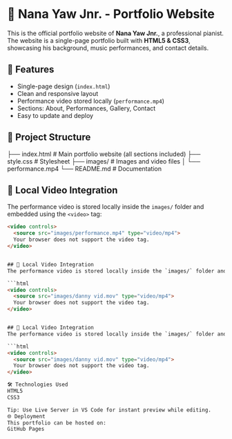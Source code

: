 # 🎹 Nana Yaw Jnr. - Portfolio Website  

This is the official portfolio website of **Nana Yaw Jnr.**, a professional pianist.  
The website is a single-page portfolio built with **HTML5 & CSS3**, showcasing his background, music performances, and contact details.  

## 🚀 Features  
- Single-page design (`index.html`)  
- Clean and responsive layout  
- Performance video stored locally (`performance.mp4`)  
- Sections: About, Performances, Gallery, Contact  
- Easy to update and deploy  

## 📂 Project Structure  
├── index.html # Main portfolio website (all sections included)
├── style.css # Stylesheet
├── images/ # Images and video files
│ └── performance.mp4
└── README.md # Documentation


## 🎥 Local Video Integration  
The performance video is stored locally inside the `images/` folder and embedded using the `<video>` tag:  

```html
<video controls>
  <source src="images/performance.mp4" type="video/mp4">
  Your browser does not support the video tag.
</video>


## 🎥 Local Video Integration  
The performance video is stored locally inside the `images/` folder and embedded using the `<video>` tag:  

```html
<video controls>
  <source src="images/danny vid.mov" type="video/mp4">
  Your browser does not support the video tag.
</video>


## 🎥 Local Video Integration  
The performance video is stored locally inside the `images/` folder and embedded using the `<video>` tag:  

```html
<video controls>
  <source src="images/danny vid.mov" type="video/mp4">
  Your browser does not support the video tag.
</video>

🛠️ Technologies Used
HTML5
CSS3

Tip: Use Live Server in VS Code for instant preview while editing.
🌐 Deployment
This portfolio can be hosted on:
GitHub Pages
